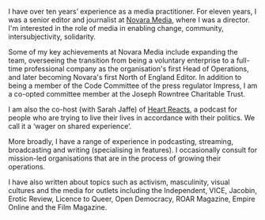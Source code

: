 I have over ten years’ experience as a media practitioner. For eleven years, I was a senior editor and journalist at [Novara Media](https://novaramedia.com), where I was a director. I'm interested in the role of media in enabling change, community, intersubjectivity, solidarity.

Some of my key achievements at Novara Media include expanding the team, overseeing the transition from being a voluntary enterprise to a full-time professional company as the organisation's first Head of Operations, and later becoming Novara's first North of England Editor. In addition to being a member of the Code Committee of the press regulator Impress, I am a co-opted committee member at the Joseph Rowntree Charitable Trust.

I am also the co-host (with Sarah Jaffe) of [Heart Reacts](https://shows.acast.com/heart-reacts), a podcast for people who are trying to live their lives in accordance with their politics. We call it a ‘wager on shared experience’.

More broadly, I have a range of experience in podcasting, streaming, broadcasting and writing (specialising in features). I occasionally consult for mission-led organisations that are in the process of growing their operations.

I have also written about topics such as activism, masculinity, visual cultures and the media for outlets including the Independent, VICE, Jacobin, Erotic Review, Licence to Queer, Open Democracy, ROAR Magazine, Empire Online and the Film Magazine.
